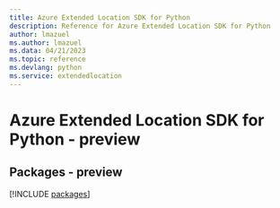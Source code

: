 ```yaml
---
title: Azure Extended Location SDK for Python
description: Reference for Azure Extended Location SDK for Python
author: lmazuel
ms.author: lmazuel
ms.data: 04/21/2023
ms.topic: reference
ms.devlang: python
ms.service: extendedlocation
---
```

# Azure Extended Location SDK for Python - preview
## Packages - preview
[!INCLUDE [packages](extended-location-index.md)]